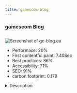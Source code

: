 ```yaml
---
title: gamescom-blog
---
```


<div style="height: 3rem">
  <a href="https://gc-blog.eu/"><h3>gamescom Blog</h3></a>
</div>
<img loading="lazy" src="/images/thumbs/gc-blog.eu.jpg" alt="Screenshot of gc-blog.eu" />
<ul>
  <li>Performace: 20%</li>
  <li>
    First contentful paint:
    7.40Sec
  </li>
  <li>Best practices: 86%</li>
  <li>Accessibility: 71%</li>
  <li>SEO: 91%</li>
  <li>carbon footprint: 0.179</li>
</ul>
<details>
  <summary>Description</summary>
  <p>The GC Blog was foundet in 2006 and is available completly in the german language. In some years we want to use the multi language part of joomla.

The GC Blog is a news and community site, which annually reports from the gamescom in cologne. The project is for all gamer who wants the latest News and Information from the fair trade.We started in 2006 with Wordpress. The website became bigger and bigger and we wanted realise other features like a community part, event calendar, differen Logins with ACL.

So we moved from wordpress to Joomla 3.x. We codes an import script that importet all articles from Wordpress in to K2 database. For the News Part we use the K2 extensions.

For the rest of content we use the joomla articles.</p>
</details>

